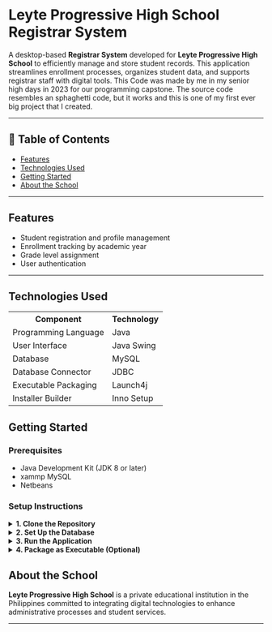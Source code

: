 <h1> Leyte Progressive High School Registrar System </h1>

<p>
  A desktop-based <strong>Registrar System</strong> developed for <strong>Leyte Progressive High School</strong> to efficiently manage and store student records.
  This application streamlines enrollment processes, organizes student data, and supports registrar staff with digital tools. This Code was made by me in my senior high days in 2023  for our programming capstone. The source code resembles an sphaghetti code, but it works and this is one of my first ever big project that I created.
</p>

<hr>

<h2> 📖 Table of Contents </h2>
<ul>
  <li><a href="#features">Features</a></li>
  <li><a href="#technologies-used">Technologies Used</a></li>
  <li><a href="#getting-started">Getting Started</a></li>
  <li><a href="#about-the-school">About the School</a></li>

</ul>

<hr>

<h2 id="features">Features</h2>
<ul>
  <li>Student registration and profile management</li>
  <li>Enrollment tracking by academic year</li>
  <li>Grade level assignment</li>
  <li>User authentication</li>
</ul>

<hr>

<h2 id="technologies-used">Technologies Used</h2>
<table>
  <tr>
    <th>Component</th>
    <th>Technology</th>
  </tr>
  <tr>
    <td>Programming Language</td>
    <td>Java</td>
  </tr>
  <tr>
    <td>User Interface</td>
    <td>Java Swing</td>
  </tr>
  <tr>
    <td>Database</td>
    <td>MySQL</td>
  </tr>
  <tr>
    <td>Database Connector</td>
    <td>JDBC</td>
  </tr>
  <tr>
    <td>Executable Packaging</td>
    <td>Launch4j</td>
  </tr>
  <tr>
    <td>Installer Builder</td>
    <td>Inno Setup</td>
  </tr>
</table>

<h2 id="getting-started">Getting Started</h2>

<h3>Prerequisites</h3>
<ul>
  <li>Java Development Kit (JDK 8 or later)</li>
  <li>xammp MySQL</li>
  <li>Netbeans</li>
</ul>

<h3>Setup Instructions</h3>

<details>
  <summary><strong>1. Clone the Repository</strong></summary>
  <pre><code>git clone https://github.com/yourusername/registrar-system.git
cd registrar-system</code></pre>
</details>

<details>
  <summary><strong>2. Set Up the Database</strong></summary>
  <ul>
    <li>Import the <code>lphs5.sql</code> file located in the <code>/database</code> folder into your MySQL or SQLite server.</li>
    <li>Update your database connection settings inside the Java code.</li>
  </ul>
</details>

<details>
  <summary><strong>3. Run the Application</strong></summary>
  <ul>
    <li>Open the project in your IDE.</li>
    <li>Run <code>main.java</code>.</li>
  </ul>
</details>

<details>
  <summary><strong>4. Package as Executable (Optional)</strong></summary>
  <ul>
    <li>Use Launch4j to convert the JAR file to an EXE.</li>
    <li>Use Inno Setup to create an installer for distribution.</li>
  </ul>
</details>


<h2 id="about-the-school">About the School</h2>
<p>
  <strong>Leyte Progressive High School</strong> is a private educational institution in the Philippines committed to integrating digital technologies to enhance administrative processes and student services.
</p>

<hr>
